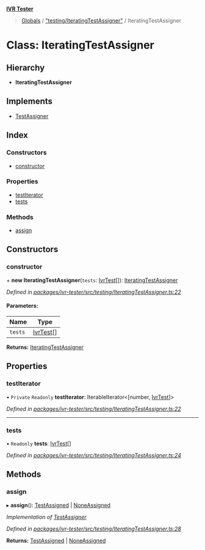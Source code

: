 **[IVR Tester](../README.md)**

> [Globals](../README.md) / ["testing/IteratingTestAssigner"](../modules/_testing_iteratingtestassigner_.md) / IteratingTestAssigner

# Class: IteratingTestAssigner

## Hierarchy

* **IteratingTestAssigner**

## Implements

* [TestAssigner](../interfaces/_testing_iteratingtestassigner_.testassigner.md)

## Index

### Constructors

* [constructor](_testing_iteratingtestassigner_.iteratingtestassigner.md#constructor)

### Properties

* [testIterator](_testing_iteratingtestassigner_.iteratingtestassigner.md#testiterator)
* [tests](_testing_iteratingtestassigner_.iteratingtestassigner.md#tests)

### Methods

* [assign](_testing_iteratingtestassigner_.iteratingtestassigner.md#assign)

## Constructors

### constructor

\+ **new IteratingTestAssigner**(`tests`: [IvrTest](../interfaces/_testing_test_ivrtest_.ivrtest.md)[]): [IteratingTestAssigner](_testing_iteratingtestassigner_.iteratingtestassigner.md)

*Defined in [packages/ivr-tester/src/testing/IteratingTestAssigner.ts:22](https://github.com/SketchingDev/ivr-tester/blob/e182b43/packages/ivr-tester/src/testing/IteratingTestAssigner.ts#L22)*

#### Parameters:

Name | Type |
------ | ------ |
`tests` | [IvrTest](../interfaces/_testing_test_ivrtest_.ivrtest.md)[] |

**Returns:** [IteratingTestAssigner](_testing_iteratingtestassigner_.iteratingtestassigner.md)

## Properties

### testIterator

• `Private` `Readonly` **testIterator**: IterableIterator\<[number, [IvrTest](../interfaces/_testing_test_ivrtest_.ivrtest.md)]>

*Defined in [packages/ivr-tester/src/testing/IteratingTestAssigner.ts:22](https://github.com/SketchingDev/ivr-tester/blob/e182b43/packages/ivr-tester/src/testing/IteratingTestAssigner.ts#L22)*

___

### tests

• `Readonly` **tests**: [IvrTest](../interfaces/_testing_test_ivrtest_.ivrtest.md)[]

*Defined in [packages/ivr-tester/src/testing/IteratingTestAssigner.ts:24](https://github.com/SketchingDev/ivr-tester/blob/e182b43/packages/ivr-tester/src/testing/IteratingTestAssigner.ts#L24)*

## Methods

### assign

▸ **assign**(): [TestAssigned](../interfaces/_testing_iteratingtestassigner_.testassigned.md) \| [NoneAssigned](../interfaces/_testing_iteratingtestassigner_.noneassigned.md)

*Implementation of [TestAssigner](../interfaces/_testing_iteratingtestassigner_.testassigner.md)*

*Defined in [packages/ivr-tester/src/testing/IteratingTestAssigner.ts:28](https://github.com/SketchingDev/ivr-tester/blob/e182b43/packages/ivr-tester/src/testing/IteratingTestAssigner.ts#L28)*

**Returns:** [TestAssigned](../interfaces/_testing_iteratingtestassigner_.testassigned.md) \| [NoneAssigned](../interfaces/_testing_iteratingtestassigner_.noneassigned.md)

